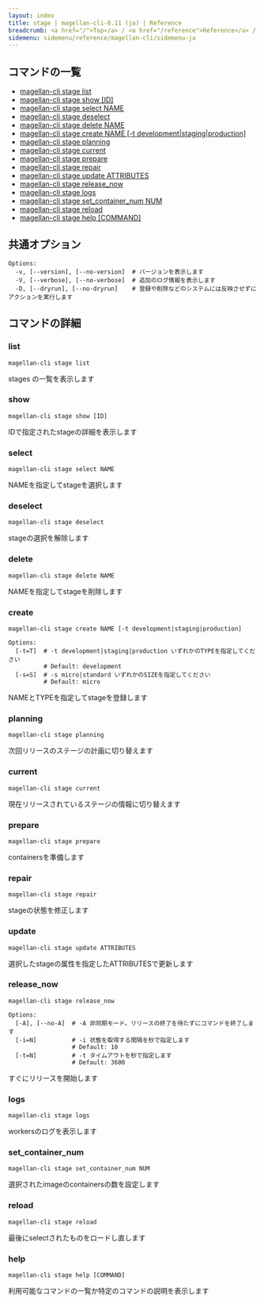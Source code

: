 ```yaml
---
layout: index
title: stage | magellan-cli-0.11 (ja) | Reference
breadcrumb: <a href="/">Top</a> / <a href="/reference">Reference</a> / <a href="/reference/magellan-cli/ja">magellan-cli-0.11</a> / stage ja <a href="/reference/en/resources/stage.html">en</a>
sidemenu: sidemenu/reference/magellan-cli/sidemenu-ja
---
```


## コマンドの一覧

- [magellan-cli stage list](#list)
- [magellan-cli stage show [ID]](#show)
- [magellan-cli stage select NAME](#select)
- [magellan-cli stage deselect](#deselect)
- [magellan-cli stage delete NAME](#delete)
- [magellan-cli stage create NAME [-t development|staging|production]](#create)
- [magellan-cli stage planning](#planning)
- [magellan-cli stage current](#current)
- [magellan-cli stage prepare](#prepare)
- [magellan-cli stage repair](#repair)
- [magellan-cli stage update ATTRIBUTES](#update)
- [magellan-cli stage release_now](#release_now)
- [magellan-cli stage logs](#logs)
- [magellan-cli stage set_container_num NUM](#set_container_num)
- [magellan-cli stage reload](#reload)
- [magellan-cli stage help [COMMAND]](#help)

## 共通オプション

```text
Options:
  -v, [--version], [--no-version]  # バージョンを表示します
  -V, [--verbose], [--no-verbose]  # 追加のログ情報を表示します
  -D, [--dryrun], [--no-dryrun]    # 登録や削除などのシステムには反映させずにアクションを実行します

```


## コマンドの詳細
### <a name="list"></a>list

```text
magellan-cli stage list
```

stages の一覧を表示します

### <a name="show"></a>show

```text
magellan-cli stage show [ID]
```

IDで指定されたstageの詳細を表示します

### <a name="select"></a>select

```text
magellan-cli stage select NAME
```

NAMEを指定してstageを選択します

### <a name="deselect"></a>deselect

```text
magellan-cli stage deselect
```

stageの選択を解除します

### <a name="delete"></a>delete

```text
magellan-cli stage delete NAME
```

NAMEを指定してstageを削除します

### <a name="create"></a>create

```text
magellan-cli stage create NAME [-t development|staging|production]
```

```text
Options:
  [-t=T]  # -t development|staging|production いずれかのTYPEを指定してください
          # Default: development
  [-s=S]  # -s micro|standard いずれかのSIZEを指定してください
          # Default: micro

```

NAMEとTYPEを指定してstageを登録します

### <a name="planning"></a>planning

```text
magellan-cli stage planning
```

次回リリースのステージの計画に切り替えます

### <a name="current"></a>current

```text
magellan-cli stage current
```

現在リリースされているステージの情報に切り替えます

### <a name="prepare"></a>prepare

```text
magellan-cli stage prepare
```

containersを準備します

### <a name="repair"></a>repair

```text
magellan-cli stage repair
```

stageの状態を修正します

### <a name="update"></a>update

```text
magellan-cli stage update ATTRIBUTES
```

選択したstageの属性を指定したATTRIBUTESで更新します

### <a name="release_now"></a>release_now

```text
magellan-cli stage release_now
```

```text
Options:
  [-A], [--no-A]  # -A 非同期モード。リリースの終了を待たずにコマンドを終了します
  [-i=N]          # -i 状態を取得する間隔を秒で指定します
                  # Default: 10
  [-t=N]          # -t タイムアウトを秒で指定します
                  # Default: 3600

```

すぐにリリースを開始します

### <a name="logs"></a>logs

```text
magellan-cli stage logs
```

workersのログを表示します

### <a name="set_container_num"></a>set_container_num

```text
magellan-cli stage set_container_num NUM
```

選択されたimageのcontainersの数を設定します

### <a name="reload"></a>reload

```text
magellan-cli stage reload
```

最後にselectされたものをロードし直します

### <a name="help"></a>help

```text
magellan-cli stage help [COMMAND]
```

利用可能なコマンドの一覧か特定のコマンドの説明を表示します

